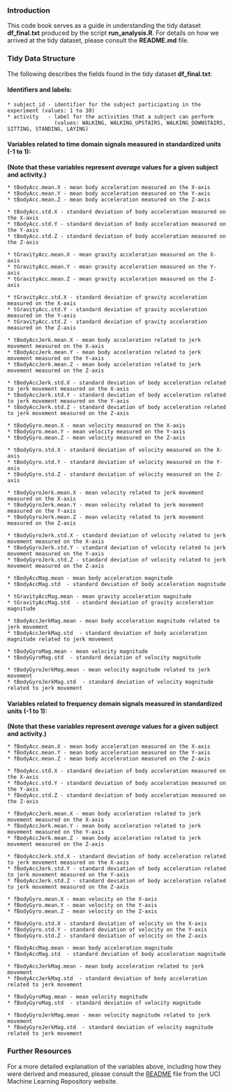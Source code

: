 ### Introduction
This code book serves as a guide in understanding the tidy dataset **df_final.txt** produced by the script **run_analysis.R**.  For details on how we arrived at the tidy dataset, please consult the **README.md** file.


 
### Tidy Data Structure
The following describes the fields found in the tidy dataset **df_final.txt**:  

#### Identifiers and labels:
    
    * subject_id - identifier for the subject participating in the experiment (values: 1 to 30)  
    * activity   - label for the activities that a subject can perform 
                   (values: WALKING, WALKING_UPSTAIRS, WALKING_DOWNSTAIRS, SITTING, STANDING, LAYING)  
    
   
#### Variables related to time domain signals measured in standardized units (-1 to 1):  
**(Note that these variables represent *average* values for a given subject and activity.)**
    
    * tBodyAcc.mean.X - mean body acceleration measured on the X-axis  
    * tBodyAcc.mean.Y - mean body acceleration measured on the Y-axis  
    * tBodyAcc.mean.Z - mean body acceleration measured on the Z-axis  

    * tBodyAcc.std.X - standard deviation of body acceleration measured on the X-axis  
    * tBodyAcc.std.Y - standard deviation of body acceleration measured on the Y-axis  
    * tBodyAcc.std.Z - standard deviation of body acceleration measured on the Z-axis  

    * tGravityAcc.mean.X - mean gravity acceleration measured on the X-axis  
    * tGravityAcc.mean.Y - mean gravity acceleration measured on the Y-axis   
    * tGravityAcc.mean.Z - mean gravity acceleration measured on the Z-axis     

    * tGravityAcc.std.X - standard deviation of gravity acceleration measured on the X-axis     
    * tGravityAcc.std.Y - standard deviation of gravity acceleration measured on the Y-axis      
    * tGravityAcc.std.Z - standard deviation of gravity acceleration measured on the Z-axis     

    * tBodyAccJerk.mean.X - mean body acceleration related to jerk movement measured on the X-axis     
    * tBodyAccJerk.mean.Y - mean body acceleration related to jerk movement measured on the Y-axis   
    * tBodyAccJerk.mean.Z - mean body acceleration related to jerk movement measured on the Z-axis   
    
    * tBodyAccJerk.std.X - standard deviation of body acceleration related to jerk movement measured on the X-axis 
    * tBodyAccJerk.std.Y - standard deviation of body acceleration related to jerk movement measured on the Y-axis 
    * tBodyAccJerk.std.Z - standard deviation of body acceleration related to jerk movement measured on the Z-axis 
                           
    * tBodyGyro.mean.X - mean velocity measured on the X-axis  
    * tBodyGyro.mean.Y - mean velocity measured on the Y-axis       
    * tBodyGyro.mean.Z - mean velocity measured on the Z-axis     
    
    * tBodyGyro.std.X - standard deviation of velocity measured on the X-axis  
    * tBodyGyro.std.Y - standard deviation of velocity measured on the Y-axis       
    * tBodyGyro.std.Z - standard deviation of velocity measured on the Z-axis    

    * tBodyGyroJerk.mean.X - mean velocity related to jerk movement measured on the X-axis  
    * tBodyGyroJerk.mean.Y - mean velocity related to jerk movement measured on the Y-axis  
    * tBodyGyroJerk.mean.Z - mean velocity related to jerk movement measured on the Z-axis  
    
    * tBodyGyroJerk.std.X - standard deviation of velocity related to jerk movement measured on the X-axis     
    * tBodyGyroJerk.std.Y - standard deviation of velocity related to jerk movement measured on the Y-axis 
    * tBodyGyroJerk.std.Z - standard deviation of velocity related to jerk movement measured on the Z-axis 
                                                         
    * tBodyAccMag.mean - mean body acceleration magnitude      
    * tBodyAccMag.std  - standard deviation of body acceleration magnitude        

    * tGravityAccMag.mean - mean gravity acceleration magnitude      
    * tGravityAccMag.std  - standard deviation of gravity acceleration magnitude    

    * tBodyAccJerkMag.mean - mean body acceleration magnitude related to jerk movement   
    * tBodyAccJerkMag.std  - standard deviation of body acceleration magnitude related to jerk movement   
    
    * tBodyGyroMag.mean - mean velocity magnitude     
    * tBodyGyroMag.std  - standard deviation of velocity magnitude    
    
    * tBodyGyroJerkMag.mean - mean velocity magnitude related to jerk movement  
    * tBodyGyroJerkMag.std  - standard deviation of velocity magnitude related to jerk movement  


#### Variables related to frequency domain signals measured in standardized units (-1 to 1):
**(Note that these variables represent *average* values for a given subject and activity.)**
    
    * fBodyAcc.mean.X - mean body acceleration measured on the X-axis    
    * fBodyAcc.mean.Y - mean body acceleration measured on the Y-axis     
    * fBodyAcc.mean.Z - mean body acceleration measured on the Z-axis  
    
    * fBodyAcc.std.X - standard deviation of body acceleration measured on the X-axis    
    * fBodyAcc.std.Y - standard deviation of body acceleration measured on the Y-axis    
    * fBodyAcc.std.Z - standard deviation of body acceleration measured on the Z-axis         
    
    * fBodyAccJerk.mean.X - mean body acceleration related to jerk movement measured on the X-axis    
    * fBodyAccJerk.mean.Y - mean body acceleration related to jerk movement measured on the Y-axis    
    * fBodyAccJerk.mean.Z - mean body acceleration related to jerk movement measured on the Z-axis    
    
    * fBodyAccJerk.std.X - standard deviation of body acceleration related to jerk movement measured on the X-axis    
    * fBodyAccJerk.std.Y - standard deviation of body acceleration related to jerk movement measured on the Y-axis    
    * fBodyAccJerk.std.Z - standard deviation of body acceleration related to jerk movement measured on the Z-axis    

    * fBodyGyro.mean.X - mean velocity on the X-axis    
    * fBodyGyro.mean.Y - mean velocity on the Y-axis    
    * fBodyGyro.mean.Z - mean velocity on the Z-axis    
    
    * fBodyGyro.std.X - standard deviation of velocity on the X-axis   
    * fBodyGyro.std.Y - standard deviation of velocity on the Y-axis   
    * fBodyGyro.std.Z - standard deviation of velocity on the Z-axis     
    
    * fBodyAccMag.mean - mean body acceleration magnitude   
    * fBodyAccMag.std  - standard deviation of body acceleration magnitude   

    * fBodyAccJerkMag.mean - mean body acceleration related to jerk movement    
    * fBodyAccJerkMag.std  - standard deviation of body acceleration related to jerk movement 
   
    * fBodyGyroMag.mean - mean velocity magnitude 
    * fBodyGyroMag.std  - standard deviation of velocity magnitude
    
    * fBodyGyroJerkMag.mean - mean velocity magnitude related to jerk movement
    * fBodyGyroJerkMag.std  - standard deviation of velocity magnitude related to jerk movement



### Further Resources
For a more detailed explanation of the variables above, including how they were derived and measured, please consult the [README](https://d396qusza40orc.cloudfront.net/getdata%2Fprojectfiles%2FUCI%20HAR%20Dataset.zip) file from the UCI Machine Learning Repository website.

